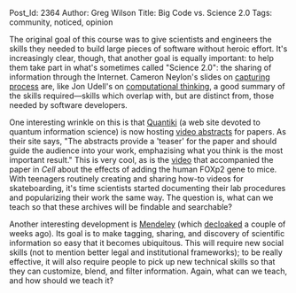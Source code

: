 Post_Id: 2364
Author: Greg Wilson
Title: Big Code vs. Science 2.0
Tags: community, noticed, opinion

<p>The original goal of this course was to give scientists and engineers the skills they needed to build large pieces of software without heroic effort. It's increasingly clear, though, that another goal is equally important: to help them take part in what's sometimes called "Science 2.0": the sharing of information through the Internet. Cameron Neylon's slides on <a href="http://www.slideshare.net/CameronNeylon/capturing-process">capturing process</a> are, like Jon Udell's on <a href="http://www.slideshare.net/judell/computational-thinking">computational thinking</a>, a good summary of the skills required&mdash;skills which overlap with, but are distinct from, those needed by software developers.</p>
<p>One interesting wrinkle on this is that <a href="http://www.quantiki.org/">Quantiki</a> (a web site devoted to quantum information science) is now hosting <a href="http://www.quantiki.org/video_abstracts">video abstracts</a> for papers. As their site says, "The abstracts provide a 'teaser' for the paper and should guide the audience into your work, emphazising what you think is the most important result." This is very cool, as is the <a href="http://download.cell.com/mmcs/journals/0092-8674/PIIS009286740900378X.mmc2.mov">video</a> that accompanied the paper in <em>Cell</em> about the effects of adding the human FOXp2 gene to mice. With teenagers routinely creating and sharing how-to videos for skateboarding, it's time scientists started documenting their lab procedures and popularizing their work the same way. The question is, what can we teach so that these archives will be findable and searchable?</p>
<p>Another interesting development is <a href="http://www.mendeley.com/">Mendeley</a> (which <a href="http://uk.techcrunch.com/2009/05/12/mendeleys-klingon-battle-cruiser-de-cloaks-in-london-with-the-lastfm-for-academia/">decloaked</a> a couple of weeks ago). Its goal is to make tagging, sharing, and discovery of scientific information so easy that it becomes ubiquitous. This will require new social skills (not to mention better legal and institutional frameworks); to be really effective, it will also require people to pick up new technical skills so that they can customize, blend, and filter information. Again, what can we teach, and how should we teach it?</p>

